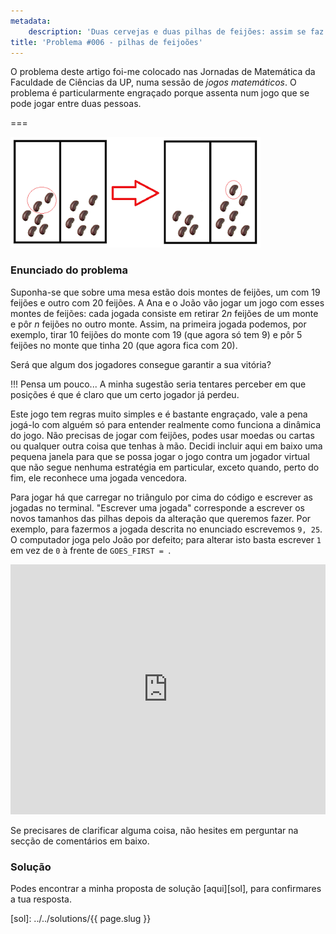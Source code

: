 ```yaml
---
metadata:
    description: 'Duas cervejas e duas pilhas de feijões: assim se faz um jogo matemático'
title: 'Problema #006 - pilhas de feijoões'
---
```


O problema deste artigo foi-me colocado nas Jornadas de Matemática da Faculdade de Ciências da UP, numa sessão de *jogos matemáticos*. O problema é particularmente engraçado porque assenta num jogo que se pode jogar entre duas pessoas.

===

![Uma figura que exemplifica uma jogada válida](beans.png)

### Enunciado do problema

Suponha-se que sobre uma mesa estão dois montes de feijões, um com 19 feijões e outro com 20 feijões. A Ana e o João vão jogar um jogo com esses montes de feijões: cada jogada consiste em retirar $2n$ feijões de um monte e pôr $n$ feijões no outro monte. Assim, na primeira jogada podemos, por exemplo, tirar 10 feijões do monte com $19$ (que agora só tem $9$) e pôr $5$ feijões no monte que tinha $20$ (que agora fica com $20$).

Será que algum dos jogadores consegue garantir a sua vitória?

!!! Pensa um pouco... A minha sugestão seria tentares perceber em que posições é que é claro que um certo jogador já perdeu.

Este jogo tem regras muito simples e é bastante engraçado, vale a pena jogá-lo com alguém só para entender realmente como funciona a dinâmica do jogo. Não precisas de jogar com feijões, podes usar moedas ou cartas ou qualquer outra coisa que tenhas à mão. Decidi incluir aqui em baixo uma pequena janela para que se possa jogar o jogo contra um jogador virtual que não segue nenhuma estratégia em particular, exceto quando, perto do fim, ele reconhece uma jogada vencedora.

Para jogar há que carregar no triângulo por cima do código e escrever as jogadas no terminal. "Escrever uma jogada" corresponde a escrever os novos tamanhos das pilhas depois da alteração que queremos fazer. Por exemplo, para fazermos a jogada descrita no enunciado escrevemos `9, 25`. O computador joga pelo João por defeito; para alterar isto basta escrever `1` em vez de `0` à frente de `GOES_FIRST = `.

<iframe allowfullscreen="true" allowtransparency="true" frameborder="no" height="400px" sandbox="allow-forms allow-pointer-lock allow-popups allow-same-origin allow-scripts allow-modals" scrolling="no" src="https://repl.it/@RojerGS/StackedBeans?lite=true" width="100%"></iframe>

Se precisares de clarificar alguma coisa, não hesites em perguntar na secção de comentários em baixo.

### Solução

Podes encontrar a minha proposta de solução [aqui][sol], para confirmares a tua resposta.

[sol]: ../../solutions/{{ page.slug }}

